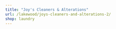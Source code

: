 ```yaml
---
title: "Joy's Cleaners & Alterations"
url: /lakewood/joys-cleaners-and-alterations-2/
shop: laundry
---
```

